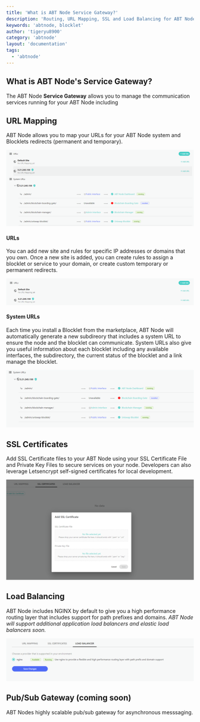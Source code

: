 ```yaml
---
title: 'What is ABT Node Service Gateway?'
description: 'Routing, URL Mapping, SSL and Load Balancing for ABT Node?'
keywords: 'abtnode, blocklet'
author: 'tigeryu8900'
category: 'abtnode'
layout: 'documentation'
tags:
  - 'abtnode'
---
```


## What is ABT Node's Service Gateway?

The ABT Node **Service Gateway** allows you to manage the communication services running for your ABT Node including

## URL Mapping

ABT Node allows you to map your URLs for your ABT Node system and Blocklets redirects (permanent and temporary).

![](./images/url-mapping.png)

#### URLs

You can add new site and rules for specific IP addresses or domains that you own. Once a new site is added, you can create rules to assign a blocklet or service to your domain, or create custom temporary or permanent redirects.

![](./images/urls.png)

#### System URLs

Each time you install a Blocklet from the marketplace, ABT Node will automatically generate a new subdireory that includes a system URL to ensure the node and the blocklet can communicate. System URLs also give you useful information about each blocklet including any available interfaces, the subdirectory, the current status of the blocklet and a link manage the blocklet. 

![](./images/system-url.png)

## SSL Certificates 

Add SSL Certificate files to your ABT Node using your SSL Certificate File and Private Key Files to secure services on your node. Developers can also leverage Letsencrypt self-signed certificates for local development. 

![](./images/ssl-certificate.png)

## Load Balancing 

ABT Node includes NGINX by default to give you a high performance routing layer that includes support for path prefixes and domains. _ABT Node will support additional application load balancers and elastic load balancers soon._

![](./images/nginx.png)

## Pub/Sub Gateway (coming soon)

ABT Nodes highly scalable pub/sub gateway for asynchronous messsaging.

